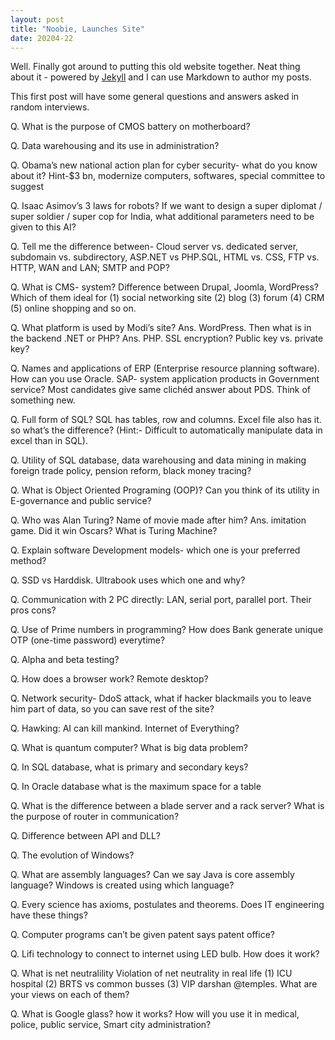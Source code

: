 ```yaml
---
layout: post
title: "Noobie, Launches Site"
date: 20204-22
---
```


Well. Finally got around to putting this old website together. Neat thing about it - powered by [Jekyll](http://jekyllrb.com) and I can use Markdown to author my posts.

This first post will have some general questions and answers asked in random interviews.

Q. What is the purpose of CMOS battery on motherboard?

Q. Data warehousing and its use in administration?

Q. Obama’s new national action plan for cyber security- what do you know about it? Hint-$3 bn, modernize computers, softwares, special committee to suggest

Q. Isaac Asimov’s 3 laws for robots? If we want to design a super diplomat / super soldier / super cop for India, what additional parameters need to be given to this AI?

Q. Tell me the difference between- Cloud server vs. dedicated server, subdomain vs. subdirectory, ASP.NET vs PHP.SQL, HTML vs. CSS, FTP vs. HTTP, WAN and LAN; SMTP and POP?

Q. What is CMS- system? Difference between Drupal, Joomla, WordPress? Which of them ideal for (1) social networking site (2) blog (3) forum (4) CRM (5) online shopping and so on.

Q. What platform is used by Modi’s site? Ans. WordPress. Then what is in the backend .NET or PHP? Ans. PHP.
SSL encryption? Public key vs. private key?

Q. Names and applications of ERP (Enterprise resource planning software). How can you use Oracle. SAP- system application products in Government service? Most candidates give same clichéd answer about PDS. Think of something new.

Q. Full form of SQL? SQL has tables, row and columns. Excel file also has it. so what’s the difference? (Hint:- Difficult to automatically manipulate data in excel than in SQL).

Q. Utility of SQL database, data warehousing and data mining in making foreign trade policy, pension reform, black money tracing?

Q. What is Object Oriented Programing (OOP)? Can you think of its utility in E-governance and public service?

Q. Who was Alan Turing? Name of movie made after him? Ans. imitation game. Did it win Oscars? What is Turing Machine?

Q. Explain software Development models- which one is your preferred method?

Q. SSD vs Harddisk. Ultrabook uses which one and why?

Q. Communication with 2 PC directly: LAN, serial port, parallel port. Their pros cons?

Q. Use of Prime numbers in programming? How does Bank generate unique OTP (one-time password) everytime?

Q. Alpha and beta testing?

Q. How does a browser work? Remote desktop?

Q. Network security- DdoS attack, what if hacker blackmails you to leave him part of data, so you can save rest of the site?

Q. Hawking: AI can kill mankind. Internet of Everything?

Q. What is quantum computer? What is big data problem?

Q. In SQL database, what is primary and secondary keys?

Q. In Oracle database what is the maximum space for a table

Q. What is the difference between a blade server and a rack server? What is the purpose of router in communication?

Q. Difference between API and DLL?

Q. The evolution of Windows?

Q. What are assembly languages? Can we say Java is core assembly language? Windows is created using which language?

Q. Every science has axioms, postulates and theorems. Does IT engineering have these things?

Q. Computer programs can’t be given patent says patent office?

Q. Lifi technology to connect to internet using LED bulb. How does it work?

Q. What is net neutralility Violation of net neutrality in real life (1) ICU hospital (2) BRTS vs common busses (3) VIP 
darshan @temples. What are your views on each of them?

Q. What is Google glass? how it works? How will you use it in medical, police, public service, Smart city administration?
